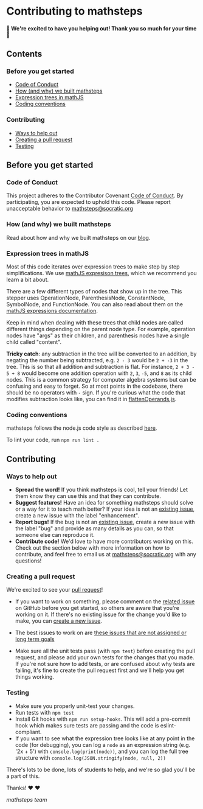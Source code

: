 # Contributing to mathsteps

#### 🎉 We're excited to have you helping out! Thank you so much for your time 🎉

## Contents

### Before you get started

- [Code of Conduct](#code-of-conduct)
- [How (and why) we built mathsteps](#how-and-why-we-built-mathsteps)
- [Expression trees in mathJS](#expression-trees-in-mathjs)
- [Coding conventions](#coding-conventions)

### Contributing

- [Ways to help out](#ways-to-help-out)
- [Creating a pull request](#creating-a-pull-request)
- [Testing](#testing)


## Before you get started

### Code of Conduct

This project adheres to the Contributor Covenant
[Code of Conduct](CODE_OF_CONDUCT.md). By participating, you are expected to
uphold this code. Please report unacceptable behavior to mathsteps@socratic.org

### How (and why) we built mathsteps

Read about how and why we built mathsteps on our
[blog](https://blog.socratic.org/stepping-into-math-open-sourcing-our-step-by-step-solver-9b5da066ae36).

### Expression trees in mathJS

Most of this code iterates over expression trees to make step by step
simplifications. We use
[mathJS expresison trees](http://mathjs.org/docs/expressions/expression_trees.html#expression-trees),
which we recommend you learn a bit about.

There are a few different types of nodes that show up in the tree. This stepper
uses OperationNode, ParenthesisNode, ConstantNode, SymbolNode, and FunctionNode.
You can also read about them on the
[mathJS expressions documentation](http://mathjs.org/docs/expressions/expression_trees.html#nodes).

Keep in mind when dealing with these trees that child nodes are called different
things depending on the parent node type. For example, operation nodes have
"args" as their children, and parenthesis nodes have a single child called
"content".

**Tricky catch**: any subtraction in the tree will be converted to an addition,
by negating the number being subtracted, e.g. `2 - 3` would be `2 + -3` in the
tree. This is so that all addition and subtraction is flat. For instance,
`2 + 3 - 5 + 8` would become one addition operation with `2`, `3`, `-5`, and `8`
as its child nodes. This is a common strategy for computer algebra systems but
can be confusing and easy to forget. So at most points in the codebase, there
should be no operators with `-` sign. If you're curious what the code that
modifies subtraction looks like, you can find it in
[flattenOperands.js](/lib/util/flattenOperands.js).

### Coding conventions

mathsteps follows the node.js code style as described
[here](https://github.com/felixge/node-style-guide).

To lint your code, run `npm run lint .`

## Contributing

### Ways to help out

- **Spread the word!** If you think mathsteps is cool, tell your friends! Let
  them know they can use this and that they can contribute.
- **Suggest features!** Have an idea for something mathsteps should solve or a
  way for it to teach math better? If your idea is not an
  [existing issue](https://github.com/socraticorg/mathsteps/issues?q=is%3Aopen+is%3Aissue+label%3Aenhancement),
  create a new issue with the label "enhancement".
- **Report bugs!** If the bug is not an
  [existing issue](https://github.com/socraticorg/mathsteps/issues?q=is%3Aopen+is%3Aissue+label%3Abug),
  create a new issue with the label "bug" and provide as many details as you
  can, so that someone else can reproduce it.
- **Contribute code!**
  We'd love to have more contributors working on this.
  Check out the section below with more information on how to contribute,
  and feel free to email us at mathsteps@socratic.org with any questions!

### Creating a pull request

We're excited to see your [pull request](https://help.github.com/articles/about-pull-requests/)!

- If you want to work on something, please comment on the
  [related issue](https://github.com/socraticorg/mathsteps/issues) on GitHub
  before you get started, so others are aware that you're working on it. If
  there's no existing issue for the change you'd like to make, you can
  [create a new issue](https://github.com/socraticorg/mathsteps/issues/new).
  
- The best issues to work on are [these issues that are not assigned or long term goals](https://github.com/socraticorg/mathsteps/issues?utf8=%E2%9C%93&q=is%3Aissue%20is%3Aopen%20-label%3Aassigned%20%20-label%3Aquestion%20%20-label%3A%22longer%20term%20goals%22%20%20-label%3A%22needs%20further%20discussion%22%20)

- Make sure all the unit tests pass (with `npm test`) before creating the pull
  request, and please add your own tests for the changes that you made. If
  you're not sure how to add tests, or are confused about why tests are failing,
  it's fine to create the pull request first and we'll help you get things
  working.

### Testing

- Make sure you properly unit-test your changes.
- Run tests with `npm test`
- Install Git hooks with `npm run setup-hooks`. This will add a pre-commit hook
  which makes sure tests are passing and the code is eslint-compliant.
- If you want to see what the expression tree looks like at any point in the
  code (for debugging), you can log a `node` as an expression string (e.g.
  '2x + 5') with `console.log(print(node))`, and you can log the full tree
  structure with `console.log(JSON.stringify(node, null, 2))`


There's lots to be done, lots of students to help, and we're so glad you'll be a
part of this.

Thanks! ❤️ ❤️

_mathsteps team_
